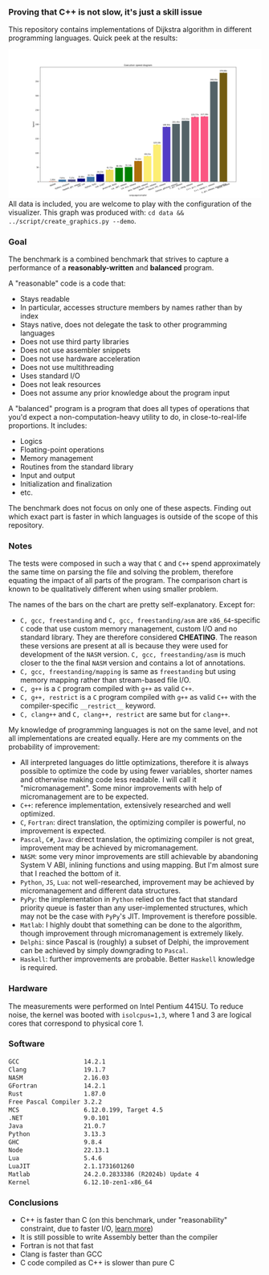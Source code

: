 ### Proving that C++ is not slow, it's just a skill issue

This repository contains implementations of Dijkstra algorithm in different programming languages. Quick peek at the results:

![Bar chart with executions times, Matlab is the slowest, C++ is the fastest](data/benchmark.png "Execution times")
All data is included, you are welcome to play with the configuration of the visualizer. This graph was produced with: `cd data && ../script/create_graphics.py --demo`.

### Goal
The benchmark is a combined benchmark that strives to capture a performance of a **reasonably-written** and **balanced** program.

A "reasonable" code is a code that:
 - Stays readable
 - In particular, accesses structure members by names rather than by index
 - Stays native, does not delegate the task to other programming languages
 - Does not use third party libraries
 - Does not use assembler snippets
 - Does not use hardware acceleration
 - Does not use multithreading
 - Uses standard I/O
 - Does not leak resources
 - Does not assume any prior knowledge about the program input

A "balanced" program is a program that does all types of operations that you'd expect a non-computation-heavy utility to do, in close-to-real-life proportions. It includes:
 - Logics
 - Floating-point operations
 - Memory management
 - Routines from the standard library
 - Input and output
 - Initialization and finalization
 - etc.

The benchmark does not focus on only one of these aspects. Finding out which exact part is faster in which languages is outside of the scope of this repository.

### Notes
The tests were composed in such a way that `C` and `C++` spend approximately the same time on parsing the file and solving the problem, therefore equating the impact of all parts of the program. The comparison chart is known to be qualitatively different when using smaller problem.

The names of the bars on the chart are pretty self-explanatory. Except for:
 - `C, gcc, freestanding` and `C, gcc, freestanding/asm` are `x86_64`-specific `C` code that use custom memory management, custom I/O and no standard library. They are therefore considered **CHEATING**. The reason these versions are present at all is because they were used for development of the `NASM` version. `C, gcc, freestanding/asm` is much closer to the the final `NASM` version and contains a lot of annotations.
 - `C, gcc, freestanding/mapping` is same as `freestanding` but using memory mapping rather than stream-based file I/O.
 - `C, g++` is a `C` program compiled with `g++` as valid `C++`.
 - `C, g++, restrict` is a `C` program compiled with `g++` as valid `C++` with the compiler-specific `__restrict__` keyword.
 - `C, clang++` and `C, clang++, restrict` are same but for `clang++`.

My knowledge of programming languages is not on the same level, and not all implementations are created equally. Here are my comments on the probability of improvement:
 - All interpreted languages do little optimizations, therefore it is always possible to optimize the code by using fewer variables, shorter names and otherwise making code less readable. I will call it "micromanagement". Some minor improvements with help of micromanagement are to be expected.
 - `C++`: reference implementation, extensively researched and well optimized.
 - `C`, `Fortran`: direct translation, the optimizing compiler is powerful, no improvement is expected.
 - `Pascal`, `C#`, `Java`: direct translation, the optimizing compiler is not great, improvement may be achieved by micromanagement.
 - `NASM`: some very minor improvements are still achievable by abandoning System V ABI, inlining functions and using mapping. But I'm almost sure that I reached the bottom of it.
 - `Python`, `JS`, `Lua`: not well-researched, improvement may be achieved by micromanagement and different data structures.
 - `PyPy`: the implementation in `Python` relied on the fact that standard priority queue is faster than any user-implemented structures, which may not be the case with `PyPy`'s JIT. Improvement is therefore possible.
 - `Matlab`: I highly doubt that something can be done to the algorithm, though improvement through micromanagement is extremely likely.
 - `Delphi`: since Pascal is (roughly) a subset of Delphi, the improvement can be achieved by simply downgrading to `Pascal`.
 - `Haskell`: further improvements are probable. Better `Haskell` knowledge is required.

### Hardware
The measurements were performed on Intel Pentium 4415U. To reduce noise, the kernel was booted with `isolcpus=1,3`, where 1 and 3 are logical cores that correspond to physical core 1.

### Software
```
GCC                  14.2.1
Clang                19.1.7
NASM                 2.16.03
GFortran             14.2.1
Rust                 1.87.0
Free Pascal Compiler 3.2.2
MCS                  6.12.0.199, Target 4.5
.NET                 9.0.101
Java                 21.0.7
Python               3.13.3
GHC                  9.8.4
Node                 22.13.1
Lua                  5.4.6
LuaJIT               2.1.1731601260
Matlab               24.2.0.2833386 (R2024b) Update 4
Kernel               6.12.10-zen1-x86_64
```

### Conclusions
 - C++ is faster than C (on this benchmark, under "reasonability" constraint, due to faster I/O, [learn more](https://github.com/kyrylo-sovailo/benchmark_masterrace))
 - It is still possible to write Assembly better than the compiler
 - Fortran is not that fast
 - Clang is faster than GCC
 - C code compiled as C++ is slower than pure C